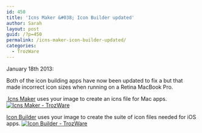 ```yaml
---
id: 450
title: 'Icns Maker &#038; Icon Builder updated'
author: Sarah
layout: post
guid: /?p=450
permalink: /icns-maker-icon-builder-updated/
categories:
  - TrozWare
---
```

January 18th 2013:

Both of the icon building apps have now been updated to fix a but that made incorrect icon sizes when running on a Retina MacBook Pro.

[ Icns Maker][1] uses your image to create an icns file for Mac apps.  
<a href="http://itunes.apple.com/app/icns-maker/id550942266?mt=12&uo=4" target="itunes_store"><img style="border: 0;" alt="Icns Maker - TrozWare" src="http://r.mzstatic.com/images/web/linkmaker/badge_macappstore-lrg.gif" /></a>

[Icon Builder][2] uses your image to create the suite of icon files needed for iOS apps. <a href="http://itunes.apple.com/app/icon-builder/id552293482?mt=12&uo=4" target="itunes_store"><img style="border: 0;" alt="Icon Builder - TrozWare" src="http://r.mzstatic.com/images/web/linkmaker/badge_macappstore-lrg.gif" /></a>

 [1]: /icns-maker/ "Icns Maker"
 [2]: /icon-builder/ "Icon Builder"